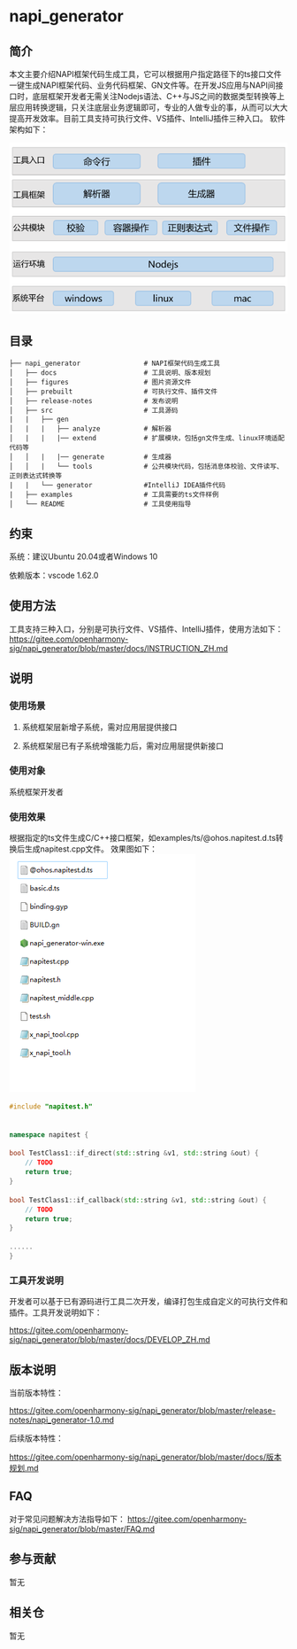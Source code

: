 # napi_generator

## 简介
本文主要介绍NAPI框架代码生成工具，它可以根据用户指定路径下的ts接口文件一键生成NAPI框架代码、业务代码框架、GN文件等。在开发JS应用与NAPI间接口时，底层框架开发者无需关注Nodejs语法、C++与JS之间的数据类型转换等上层应用转换逻辑，只关注底层业务逻辑即可，专业的人做专业的事，从而可以大大提高开发效率。目前工具支持可执行文件、VS插件、IntelliJ插件三种入口。
软件架构如下：

![](figures/pic-frm.png)

## 目录

```
├── napi_generator                # NAPI框架代码生成工具
│   ├── docs                      # 工具说明、版本规划
│   ├── figures                   # 图片资源文件
│   ├── prebuilt                  # 可执行文件、插件文件
│   ├── release-notes             # 发布说明
│   ├── src                       # 工具源码
|   |   ├── gen                  
│   |   |   ├── analyze           # 解析器
│   |   |   |── extend            # 扩展模块，包括gn文件生成、linux环境适配代码等
│   │   |   |── generate          # 生成器
│   │   |   └── tools             # 公共模块代码，包括消息体校验、文件读写、正则表达式转换等  
|   |   └── generator             #IntelliJ IDEA插件代码
|   ├── examples                  # 工具需要的ts文件样例  
│   └── README                    # 工具使用指导    

```
## 约束
系统：建议Ubuntu 20.04或者Windows 10

依赖版本：vscode 1.62.0

## 使用方法
工具支持三种入口，分别是可执行文件、VS插件、IntelliJ插件，使用方法如下：
   https://gitee.com/openharmony-sig/napi_generator/blob/master/docs/INSTRUCTION_ZH.md



## 说明
### 使用场景

1) 系统框架层新增子系统，需对应用层提供接口

2) 系统框架层已有子系统增强能力后，需对应用层提供新接口

### 使用对象
系统框架开发者

### 使用效果
根据指定的ts文件生成C/C++接口框架，如examples/ts/@ohos.napitest.d.ts转换后生成napitest.cpp文件。
效果图如下：
![](figures/pic-d-ts-transition.png)

```c++
#include "napitest.h"


namespace napitest {

bool TestClass1::if_direct(std::string &v1, std::string &out) {
    // TODO
    return true;
}

bool TestClass1::if_callback(std::string &v1, std::string &out) {
    // TODO
    return true;
}

......
}
```


### 工具开发说明

开发者可以基于已有源码进行工具二次开发，编译打包生成自定义的可执行文件和插件。工具开发说明如下：

   https://gitee.com/openharmony-sig/napi_generator/blob/master/docs/DEVELOP_ZH.md

## 版本说明
  当前版本特性： 

https://gitee.com/openharmony-sig/napi_generator/blob/master/release-notes/napi_generator-1.0.md

  后续版本特性：

https://gitee.com/openharmony-sig/napi_generator/blob/master/docs/版本规划.md

## FAQ
对于常见问题解决方法指导如下：
https://gitee.com/openharmony-sig/napi_generator/blob/master/FAQ.md

## 参与贡献

暂无

## 相关仓

暂无
